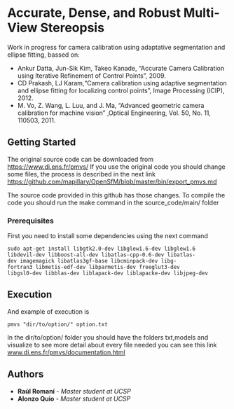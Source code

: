 # Accurate, Dense, and Robust Multi-View Stereopsis

Work in progress for camera calibration using adaptative segmentation and ellipse fitting, bassed on:
- Ankur Datta, Jun-Sik Kim, Takeo Kanade, “Accurate Camera Calibration using Iterative Refinement of Control Points”, 2009.
- CD Prakash, LJ Karam,“Camera calibration using adaptive segmentation and ellipse fitting for localizing control points”, Image Processing (ICIP), 2012.
- M. Vo, Z. Wang, L. Luu, and J. Ma, “Advanced geometric camera calibration for machine vision” ,Optical Engineering, Vol. 50, No. 11, 110503, 2011.

## Getting Started
The original source code can be downloaded from https://www.di.ens.fr/pmvs/
If you use the original code you should change some files, the process is described in the next link
https://github.com/mapillary/OpenSfM/blob/master/bin/export_pmvs.md

The source code provided in this github has those changes.
To compile the code you should run the make command in the source_code/main/ folder

### Prerequisites

First you need to install some dependencies using the next command

```
sudo apt-get install libgtk2.0-dev libglew1.6-dev libglew1.6
libdevil-dev libboost-all-dev libatlas-cpp-0.6-dev libatlas-
dev imagemagick libatlas3gf-base libcminpack-dev libg-
fortran3 libmetis-edf-dev libparmetis-dev freeglut3-dev
libgsl0-dev libblas-dev liblapack-dev liblapacke-dev libjpeg-dev
```

## Execution
And example of execution is 
```
pmvs "dir/to/option/" option.txt
```
In the dir/to/option/ folder you should have the folders txt,models and visualize to see more detail about every file needed you can see this link 
www.di.ens.fr/pmvs/documentation.html

## Authors

* **Raúl Romaní** - *Master student at UCSP*
* **Alonzo Quio** - *Master student at UCSP*
